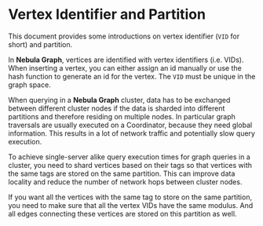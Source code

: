 # Vertex Identifier and Partition

This document provides some introductions on vertex identifier (`VID` for short) and partition.

In **Nebula Graph**, vertices are identified with vertex identifiers (i.e. VIDs). When inserting a vertex, you can either assign an id manually or use the hash function to generate an id for the vertex. The `VID` must be unique in the graph space.

When querying in a **Nebula Graph** cluster, data has to be exchanged between different cluster nodes if the data is sharded into different partitions and therefore residing on multiple nodes. In particular graph traversals are usually executed on a Coordinator, because they need global information. This results in a lot of network traffic and potentially slow query execution.

To achieve single-server alike query execution times for graph queries in a cluster, you need to shard vertices based on their tags so that vertices with the same tags are stored on the same partition. This can improve data locality and reduce the number of network hops between cluster nodes.

If you want all the vertices with the same tag to store on the same partition, you need to make sure that all the vertex VIDs have the same modulus. And all edges connecting these vertices are stored on this partition as well.
